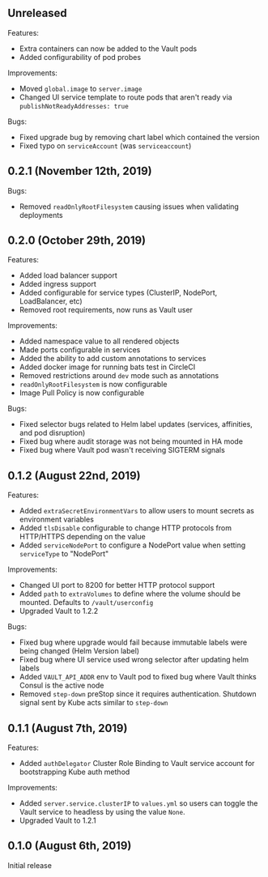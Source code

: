 ## Unreleased

Features:

* Extra containers can now be added to the Vault pods
* Added configurability of pod probes

Improvements:

* Moved `global.image` to `server.image`
* Changed UI service template to route pods that aren't ready via `publishNotReadyAddresses: true`

Bugs:

* Fixed upgrade bug by removing chart label which contained the version
* Fixed typo on `serviceAccount` (was `serviceaccount`)

## 0.2.1 (November 12th, 2019)

Bugs:

* Removed `readOnlyRootFilesystem` causing issues when validating deployments

## 0.2.0 (October 29th, 2019)

Features:

* Added load balancer support
* Added ingress support
* Added configurable for service types (ClusterIP, NodePort, LoadBalancer, etc)
* Removed root requirements, now runs as Vault user

Improvements:

* Added namespace value to all rendered objects
* Made ports configurable in services
* Added the ability to add custom annotations to services
* Added docker image for running bats test in CircleCI
* Removed restrictions around `dev` mode such as annotations
* `readOnlyRootFilesystem` is now configurable
* Image Pull Policy is now configurable

Bugs:

* Fixed selector bugs related to Helm label updates (services, affinities, and pod disruption)
* Fixed bug where audit storage was not being mounted in HA mode
* Fixed bug where Vault pod wasn't receiving SIGTERM signals

## 0.1.2 (August 22nd, 2019)

Features:

* Added `extraSecretEnvironmentVars` to allow users to mount secrets as environment variables
* Added `tlsDisable` configurable to change HTTP protocols from HTTP/HTTPS depending on the value
* Added `serviceNodePort` to configure a NodePort value when setting `serviceType`
  to "NodePort"

Improvements:

* Changed UI port to 8200 for better HTTP protocol support
* Added `path` to `extraVolumes` to define where the volume should be mounted. Defaults to `/vault/userconfig`
* Upgraded Vault to 1.2.2

Bugs:

* Fixed bug where upgrade would fail because immutable labels were being changed (Helm Version label)
* Fixed bug where UI service used wrong selector after updating helm labels
* Added `VAULT_API_ADDR` env to Vault pod to fixed bug where Vault thinks Consul is the active node
* Removed `step-down` preStop since it requires authentication. Shutdown signal sent by Kube acts similar to `step-down`

## 0.1.1 (August 7th, 2019)

Features:

* Added `authDelegator` Cluster Role Binding to Vault service account for bootstrapping Kube auth method

Improvements:

* Added `server.service.clusterIP` to `values.yml` so users can toggle the Vault service to headless by using the
  value `None`.
* Upgraded Vault to 1.2.1

## 0.1.0 (August 6th, 2019)

Initial release
